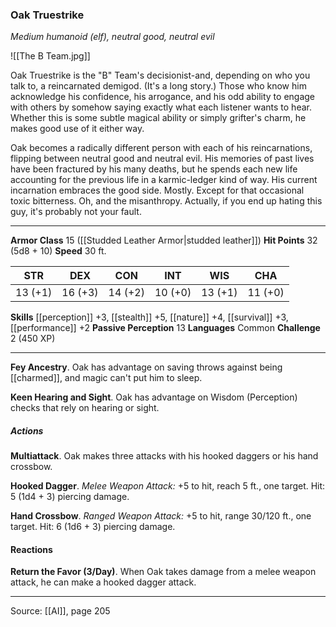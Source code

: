 ### Oak Truestrike
_Medium humanoid (elf), neutral good, neutral evil_

![[The B Team.jpg]]

Oak Truestrike is the "B" Team's decisionist-and, depending on who you talk to, a reincarnated demigod. (It's a long story.) Those who know him acknowledge his confidence, his arrogance, and his odd ability to engage with others by somehow saying exactly what each listener wants to hear. Whether this is some subtle magical ability or simply grifter's charm, he makes good use of it either way.

Oak becomes a radically different person with each of his reincarnations, flipping between neutral good and neutral evil. His memories of past lives have been fractured by his many deaths, but he spends each new life accounting for the previous life in a karmic-ledger kind of way. His current incarnation embraces the good side. Mostly. Except for that occasional toxic bitterness. Oh, and the misanthropy. Actually, if you end up hating this guy, it's probably not your fault.






---

**Armor Class** 15 ([[Studded Leather Armor|studded leather]])
**Hit Points** 32 (5d8 + 10)
**Speed** 30 ft.

| STR     | DEX     | CON     | INT     | WIS     | CHA     |
|---------|---------|---------|---------|---------|---------|
| 13 (+1) | 16 (+3) | 14 (+2) | 10 (+0) | 13 (+1) | 11 (+0) |

**Skills** [[perception]] +3, [[stealth]] +5, [[nature]] +4, [[survival]] +3, [[performance]] +2
**Passive Perception** 13
**Languages** Common
**Challenge** 2 (450 XP)

---

**Fey Ancestry**. Oak has advantage on saving throws against being [[charmed]], and magic can't put him to sleep.

**Keen Hearing and Sight**. Oak has advantage on Wisdom (Perception) checks that rely on hearing or sight.

##### Actions
**Multiattack**. Oak makes three attacks with his hooked daggers or his hand crossbow.

**Hooked Dagger**. _Melee Weapon Attack:_ +5 to hit, reach 5 ft., one target. Hit: 5 (1d4 + 3) piercing damage.

**Hand Crossbow**. _Ranged Weapon Attack:_ +5 to hit, range 30/120 ft., one target. Hit: 6 (1d6 + 3) piercing damage.

#### Reactions
**Return the Favor (3/Day)**. When Oak takes damage from a melee weapon attack, he can make a hooked dagger attack.


---

Source: [[AI]], page 205